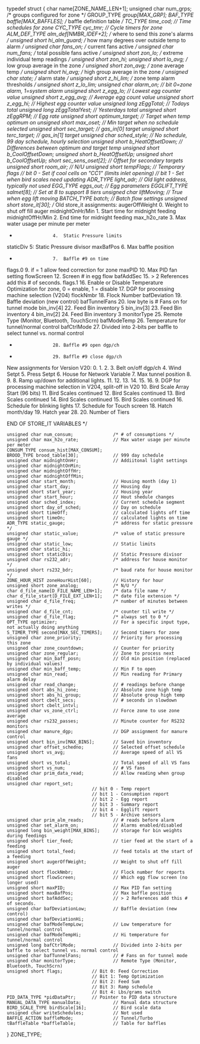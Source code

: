 typedef struct {
	char name[ZONE_NAME_LEN+1];
	unsigned char num_grps;				/* groups configured for zone */
	GROUP_TYPE *group[MAX_GRP];
	BAF_TYPE baffle[MAX_BAFFLES];		/* baffle definition table */
	TC_TYPE time_cod;					// Time schedules for zone
	CYC_TYPE cyc_tmr;					// Cycle timers for zone
	ALM_DEF_TYPE alm_def[NMBR_IDEF+2];	/* where to send this zone's alarms */
	unsigned short hi_alm_guard;		/* how many degrees over outside temp to alarm */
	unsigned char fans_on;				/* current fans active */
	unsigned char num_fans;				/* total possible fans active */
	unsigned short zon_lo;				/* extreme individual temp readings */
	unsigned short zon_hi;
	unsigned short lo_avg;				/* low group average in the zone */
	unsigned short zon_avg;				/* zone average temp */
	unsigned short hi_avg;				/* high group average in the zone */
	unsigned char state;				/* alarm state */
	unsigned short z_hi_lim;			/* zone temp alarm thresholds */
	unsigned short z_lo_lim;
	unsigned char alarm_on;				// bit 0=zone alarm, 1=system alarm
	unsigned short z_egg_lo;			// Lowest egg counter value
	unsigned short z_egg_avg;			// Average egg count value
	unsigned short z_egg_hi;			// Highest egg counter value
	unsigned long zEggTotal;			// Todays total
	unsigned long zEggTotalYest;		// Yesterdays total
	unsigned short zEggRPM;				// Egg rate
	unsigned short optimum_target;		// Target when temp optimum on
	unsigned short max_oset;			// Min target when no schedule selected
	unsigned short sec_target;			// gas_in[0] target
	unsigned short terc_target;			// gas_in[1] target
	unsigned char sched_style;			// No schedule, 99 day schedule, hourly selection
	unsigned short b_HeatOffsetDown;	// Differences between optimum and target temp
	unsigned short b_CoolOffsetDown;
	unsigned short b_HeatOffsetUp;
	unsigned short b_CoolOffsetUp;
	short sec_sens_oset[2];				// Offset for secondary targets
	unsigned short room_air;			// N/U
	unsigned short tempFlags;			// Temporary flags
										// bit 0 - Set if cool cells on "CC1" (limits inlet opening)
										// bit 1 - Set when bird scales need updating
	ADR_TYPE light_adr;					// Old light address, typically not used
	EGG_TYPE eggs_out;					// Egg parameters
	EGGLIFT_TYPE salmet[8];	// Set at 8 to support 8 tiers
	unsigned char liftMoving;			// True when egg lift moving
	BATCH_TYPE batch;					// Batch flow settings
	unsigned short store_it[30];
/*  Old store_it assignments:
augerOffWeight		0.  Weight to shut off fill auger
midnightOnHr/Min	1.  Start time for midnight feeding
midnightOffHr/Min	2.  End time for midnight feeding
max_h2o_rate		3.  Max water usage per minute per meter
-					4.	Static Pressure limits
staticDiv			5:	Static Pressure divisor
maxBafPos			6.	Max baffle position
-					7.	Baffle #9 on time
flags.0				9.  if = 1 allow feed correction for zone
maxPID				10. Max PID fan setting
flowScreen			12. Screen # in egg flow
bafAddSec			15. > 2 References add this # of seconds.
flags.1				16. Enable or Disable Temperature Optimization for zone, 0 = enable, 1 = disable
					17. DGP for processing machine selection (V204)
flockNmbr			18. Flock Number
bafDeviation		19. Baffle deviation (new control)
bafTunnelFans		20. low byte is # Fans on for tunnel mode
bin_inv[4]			22. Feed Bin inventory 5
bin_inv[3]			23. Feed Bin inventory 4
bin_inv[2]			24. Feed Bin inventory 3
monitorType			25. Remote Type (Monitor, Bluetooth, TouchScrn)
bafModeTemp			26. Temperature for tunnel/normal control
bafCtrlMode			27. Divided into 2-bits per baffle to select tunnel vs. normal control
-					28. Baffle #9 open dgp/ch
-					29. Baffle #9 close dgp/ch
New assignments for Version V20:
0.
1.
2.
3. Belt on/off dgp/ch
4. Wind Setpt
5. Press Setpt
6. House for Network Variable
7. Max tunnel position
8.
9.
8. Ramp up/down for additional lights.
11.
12.
13.
14.
15.
16.
9. DGP for processing machine selection in V204, split-off in V20
10. Bird Scale Array Start (96 bits)
11. Bird Scales continued
12. Bird Scales continued
13. Bird Scales continued
14. Bird Scales continued
15. Bird Scales continued
16. Schedule for blinking lights
17. Schedule for Touch screen
18. Hatch month/day
19. Hatch year
28.
20. Number of Tiers

END OF STORE_IT VARIABLES */

	unsigned char num_consum;				/* # of consumptions */
	unsigned char max_h2o_rate;				// Max water usage per minute per meter
	CONSUM_TYPE consum_hist[MAX_CONSUM];
	BROOD_TYPE brood_table[30];				// 999 day schedule
	unsigned char midnightOnHr;				// Addiitonal light settings
	unsigned char midnightOnMin;
	unsigned char midnightOffHr;
	unsigned char midnightOffMin;
	unsigned char start_month;				// Housing month (day 1)
	unsigned char start_day;				// Housing day
	unsigned short start_year;				// Housing year
	unsigned char start_hour;				// Hout shedule changes
	unsigned char sched_index;				// Current schedule segment
	unsigned short day_of_sched;			// Day on schedule
	unsigned short timeOff;					// calculated lights off time
	unsigned short timeOn;					// calculated lights on time
	ADR_TYPE static_gauge;					/* address for static pressure */
	unsigned char static_value;				/* value of static pressure gauge */
	unsigned char static_low;				// Static limits
	unsigned char static_hi;
	unsigned short staticDiv;				// Static Pressure divisor
	unsigned char rs232_adr;				/* address for house monitor */
	unsigned short rs232_bdr;				/* baud rate for house monitor */
	ZONE_HOUR_HIST zoneHourHist[60];		// History for hour
	unsigned short zone_analog;				/* N/U */
	char d_file_name[D_FILE_NAME_LEN+1];	/* data file name */
	char d_file_start[D_FILE_EXT_LEN+1];	/* date file extension */
	unsigned char d_file_freq;				/* number of minutes between writes */
	unsigned char d_file_cnt;				/* counter til write */
	unsigned char d_file_flag;				/* always set to 0 */
	OPT_TYPE optimizer;						// For a specific input type, not actually doing anything
	S_TIMER_TYPE second[MAX_SEC_TIMERS];	// Second timers for zone
	unsigned char zone_priority;			// Priority for processing this zone
	unsigned char zone_countdown;			// Counter for priority
	unsigned char zone_regular;				// Zone to process next
	unsigned char min_baff_posn;			// Old min position (replaced by individual values)
	unsigned char min_baff_temp;			// Min F to open
	unsigned char min_read;					// Min reading for Primary alarm delay
	unsigned char read_change;				// # readings before change
	unsigned short abs_hi_zone;				// Absolute zone high temp
	unsigned short abs_hi_group;			// Absolute group high temp
	unsigned short cbelt_secs;				// # seconds in slowdown
	unsigned short cbelt_intvl;
	unsigned char vs_zone_ctrl;				// Force zone to use zone average
	unsigned char rs232_passes;				// Minute counter for RS232 monitors
	unsigned char manure_dgp;				// DGP assignment for manure control
	unsigned short bin_inv[MAX_BINS];		// Saved bin inventory
	unsigned char offset_schedno;			// Selected offset schedule
	unsigned short vs_avg;					// Average speed of all VS fans
	unsigned short vs_total;				// Total speed of all VS fans
	unsigned short vs_num;					// # VS fans
	unsigned char prim_data_read;			// Allow reading when group disabled
	unsigned char report_set;
									// bit 0 - Temp report
									// bit 1 - Consumption report
									// bit 2 - Egg report
									// bit 3 - Summary report
									// bit 4 - Egglift report
									// bit 5 - Archive sensors
	unsigned char prim_alm_reads;			// # reads before alarm
	unsigned char set_alarm_on;				// Alarms enabled/disabled
	unsigned long bin_weight[MAX_BINS];		// storage for bin weights during feedings
	unsigned short tier_feed;				// tier feed at the start of a feeding
	unsigned short total_feed;				// feed totals at the start of a feeding
	unsigned short augerOffWeight;			// Weight to shut off fill auger
	unsigned short flockNmbr;				// Flock number for reports
	unsigned short flowScreen;				// Which egg flow screen (no longer used)
	unsigned short maxPID;					// Max PID fan setting
	unsigned short maxBafPos;				// Max baffle position
	unsigned short bafAddSec;				// > 2 References add this # of seconds.
	unsigned char bafDeviationLow;			// Baffle deviation (new control)
	unsigned char bafDeviationHi;
	unsigned char bafModeTempLow;			// Low temperature for tunnel/normal control
	unsigned char bafModeTempHi;			// Hi temperature for tunnel/normal control
	unsigned long bafCtrlMode;				// Divided into 2-bits per baffle to select tunnel vs. normal control
	unsigned char bafTunnelFans;			// # Fans on for tunnel mode
	unsigned char monitorType;				// Remote Type (Monitor, Bluetooth, TouchScrn)
	unsigned short flags;			// Bit 0: Feed Correction
									// Bit 1: Temp Optimization
									// Bit 2: Feed Sum
									// Bit 3: Ramp schedule
									// Bit 4: Lbs/grams switch
	PID_DATA_TYPE *pidDataPtr;		// Pointer to PID data structure
	MANUAL_DATA_TYPE manualData;			// Manual data structure
	BIRD_SCALE_TYPE birdScale[16];			// Bird scale data
	unsigned char writeSchedules;			// Not used
	BAFFLE_ACTION baffleMode;				// Tunnel/Turbo
	tBaffleTable *baffleTable;				// Table for baffles
} ZONE_TYPE;